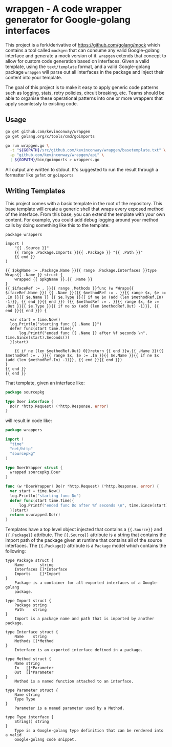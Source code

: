 # wrapgen - A code wrapper generator for Google-golang interfaces

This project is a fork/derivative of <https://github.com/golang/mock> which
contains a tool called `mockgen` that can consume any valid Google-golang
interface and generate a mock version of it. `wrapgen` extends that concept
to allow for custom code generation based on interfaces. Given a valid template,
using the `text/template` format, and a valid Google-golang package `wrapgen`
will parse out all interfaces in the package and inject their content into
your template.

The goal of this project is to make it easy to apply generic code patterns
such as logging, stats, retry policies, circuit breaking, etc. Teams should be
able to organise these operational patterns into one or more wrappers that
apply seamlessly to existing code.

## Usage

```bash
go get github.com/kevinconway/wrapgen
go get golang.org/x/tools/cmd/goimports

go run wrapgen.go \
  -t "${GOPATH}/src/github.com/kevinconway/wrapgen/basetemplate.txt" \
  -p "github.com/kevinconway/wrapgen/api" \
  | ${GOPATH}/bin/goimports > wrappers.go
```

All output are written to stdout. It's suggested to run the result through
a formatter like `gofmt` or `goimports`

## Writing Templates

This project comes with a basic template in the root of the repository. This
base template will create a generic shell that wraps every exposed method of
the interface. From this base, you can extend the template with your own
content. For example, you could add debug logging around your method calls by
doing something like this to the template:

```
package wrappers

import (
	"{{ .Source }}"
	{{ range .Package.Imports }}{{ .Package }} "{{ .Path }}"
	{{ end }}
)

{{ $pkgName := .Package.Name }}{{ range .Package.Interfaces }}type Wraps{{ .Name }} struct {
	wrapped {{ $pkgName }}.{{ .Name }}
}
{{ $ifaceRef := . }}{{ range .Methods }}func (w *Wraps{{ $ifaceRef.Name }}) {{ .Name }}({{ $methodRef := . }}{{ range $x, $e := .In }}{{ $e.Name }} {{ $e.Type }}{{ if ne $x (add (len $methodRef.In) -1)}}, {{ end }}{{ end }}) ({{ $methodRef := . }}{{ range $x, $e := .Out }}{{ $e.Type }}{{ if ne $x (add (len $methodRef.Out) -1)}}, {{ end }}{{ end }}) {

  var start = time.Now()
  log.Println("starting func {{ .Name }}")
  defer func(start time.Time){
      log.Printf("ended func {{ .Name }} after %f seconds \n", time.Since(start).Seconds())
  }(start)

	{{ if ne (len $methodRef.Out) 0}}return {{ end }}w.{{ .Name }}({{ $methodRef := . }}{{ range $x, $e := .In }}{{ $e.Name }}{{ if ne $x (add (len $methodRef.In) -1)}}, {{ end }}{{ end }})
}
{{ end }}
{{ end }}
```

That template, given an interface like:

```go
package sourcepkg

type Doer interface {
  Do(r *http.Request) (*http.Response, error)
}
```

will result in code like:

```go
package wrappers

import (
  "time"
  "net/http"
  "sourcepkg"
)

type DoerWrapper struct {
  wrapped sourcepkg.Doer
}

func (w *DoerWrapper) Do(r *http.Request) (*http.Response, error) {
  var start = time.Now()
  log.Println("starting func Do")
  defer func(start time.Time){
      log.Printf("ended func Do after %f seconds \n", time.Since(start).Seconds())
  }(start)
  return w.wrapped.Do(r)
}
```

Templates have a top level object injected that contains a `{{.Source}}` and
`{{.Package}}` attribute. The `{{.Source}}` attribute is a string that
contains the import path of the package given at runtime that contains all of
the source interfaces. The `{{.Package}}` attribute is a `Package` model which
contains the following:

```
type Package struct {
	Name       string
	Interfaces []*Interface
	Imports    []*Import
}
    Package is a container for all exported interfaces of a Google-golang
    package.

type Import struct {
	Package string
	Path    string
}
    Import is a package name and path that is imported by another package.

type Interface struct {
	Name    string
	Methods []*Method
}
    Interface is an exported interface defined in a package.

type Method struct {
	Name string
	In   []*Parameter
	Out  []*Parameter
}
    Method is a named function attached to an interface.

type Parameter struct {
	Name string
	Type Type
}
    Parameter is a named parameter used by a Method.

type Type interface {
	String() string
}
    Type is a Google-golang type definition that can be rendered into a valid
    Google-golang code snippet.
```

